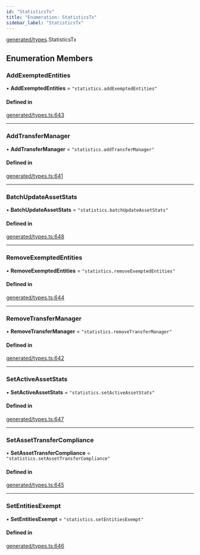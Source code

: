 ```yaml
---
id: "StatisticsTx"
title: "Enumeration: StatisticsTx"
sidebar_label: "StatisticsTx"
---
```


[generated/types](../../../../modules/Generated/Types/Types.md).StatisticsTx

## Enumeration Members

### AddExemptedEntities

• **AddExemptedEntities** = ``"statistics.addExemptedEntities"``

#### Defined in

[generated/types.ts:643](https://github.com/PolymeshAssociation/polymesh-sdk/blob/5a778578/src/generated/types.ts#L643)

___

### AddTransferManager

• **AddTransferManager** = ``"statistics.addTransferManager"``

#### Defined in

[generated/types.ts:641](https://github.com/PolymeshAssociation/polymesh-sdk/blob/5a778578/src/generated/types.ts#L641)

___

### BatchUpdateAssetStats

• **BatchUpdateAssetStats** = ``"statistics.batchUpdateAssetStats"``

#### Defined in

[generated/types.ts:648](https://github.com/PolymeshAssociation/polymesh-sdk/blob/5a778578/src/generated/types.ts#L648)

___

### RemoveExemptedEntities

• **RemoveExemptedEntities** = ``"statistics.removeExemptedEntities"``

#### Defined in

[generated/types.ts:644](https://github.com/PolymeshAssociation/polymesh-sdk/blob/5a778578/src/generated/types.ts#L644)

___

### RemoveTransferManager

• **RemoveTransferManager** = ``"statistics.removeTransferManager"``

#### Defined in

[generated/types.ts:642](https://github.com/PolymeshAssociation/polymesh-sdk/blob/5a778578/src/generated/types.ts#L642)

___

### SetActiveAssetStats

• **SetActiveAssetStats** = ``"statistics.setActiveAssetStats"``

#### Defined in

[generated/types.ts:647](https://github.com/PolymeshAssociation/polymesh-sdk/blob/5a778578/src/generated/types.ts#L647)

___

### SetAssetTransferCompliance

• **SetAssetTransferCompliance** = ``"statistics.setAssetTransferCompliance"``

#### Defined in

[generated/types.ts:645](https://github.com/PolymeshAssociation/polymesh-sdk/blob/5a778578/src/generated/types.ts#L645)

___

### SetEntitiesExempt

• **SetEntitiesExempt** = ``"statistics.setEntitiesExempt"``

#### Defined in

[generated/types.ts:646](https://github.com/PolymeshAssociation/polymesh-sdk/blob/5a778578/src/generated/types.ts#L646)
